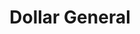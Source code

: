 ---
title: "Dollar General"
url: /rockford/dollar-general-south-alpine-road/
shop: variety store
---